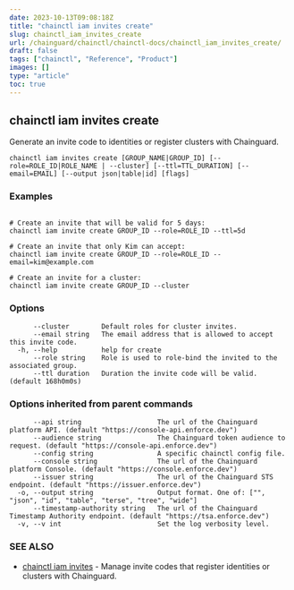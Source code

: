 ```yaml
---
date: 2023-10-13T09:08:18Z
title: "chainctl iam invites create"
slug: chainctl_iam_invites_create
url: /chainguard/chainctl/chainctl-docs/chainctl_iam_invites_create/
draft: false
tags: ["chainctl", "Reference", "Product"]
images: []
type: "article"
toc: true
---
```

## chainctl iam invites create

Generate an invite code to identities or register clusters with Chainguard.

```
chainctl iam invites create [GROUP_NAME|GROUP_ID] [--role=ROLE_ID|ROLE_NAME | --cluster] [--ttl=TTL_DURATION] [--email=EMAIL] [--output json|table|id] [flags]
```

### Examples

```

# Create an invite that will be valid for 5 days:
chainctl iam invite create GROUP_ID --role=ROLE_ID --ttl=5d

# Create an invite that only Kim can accept:
chainctl iam invite create GROUP_ID --role=ROLE_ID --email=kim@example.com

# Create an invite for a cluster:
chainctl iam invite create GROUP_ID --cluster

```

### Options

```
      --cluster        Default roles for cluster invites.
      --email string   The email address that is allowed to accept this invite code.
  -h, --help           help for create
      --role string    Role is used to role-bind the invited to the associated group.
      --ttl duration   Duration the invite code will be valid. (default 168h0m0s)
```

### Options inherited from parent commands

```
      --api string                   The url of the Chainguard platform API. (default "https://console-api.enforce.dev")
      --audience string              The Chainguard token audience to request. (default "https://console-api.enforce.dev")
      --config string                A specific chainctl config file.
      --console string               The url of the Chainguard platform Console. (default "https://console.enforce.dev")
      --issuer string                The url of the Chainguard STS endpoint. (default "https://issuer.enforce.dev")
  -o, --output string                Output format. One of: ["", "json", "id", "table", "terse", "tree", "wide"]
      --timestamp-authority string   The url of the Chainguard Timestamp Authority endpoint. (default "https://tsa.enforce.dev")
  -v, --v int                        Set the log verbosity level.
```

### SEE ALSO

* [chainctl iam invites](/chainguard/chainctl/chainctl-docs/chainctl_iam_invites/)	 - Manage invite codes that register identities or clusters with Chainguard.

